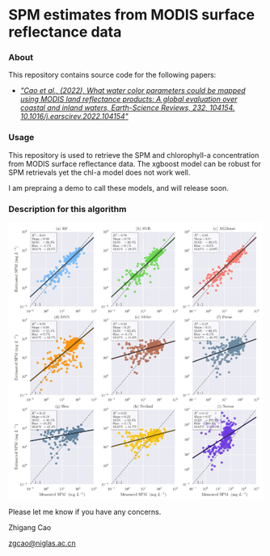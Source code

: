 # SPM estimates from MODIS surface reflectance data

### About
This repository contains source code for the following papers:

- <i>["Cao et al., (2022), What water color parameters could be mapped using MODIS land reflectance products: A global evaluation over coastal and inland waters, Earth-Science Reviews, 232, 104154. 10.1016/j.earscirev.2022.104154"](https://www.sciencedirect.com/science/article/abs/pii/S0012825222002380)</i>

### Usage
This repository is used to retrieve the SPM and chlorophyll-a concentration from MODIS surface reflectance data. The xgboost model can be robust for SPM retrievals yet the chl-a model does not work well.

I am prepraing a demo to call these models, and will release soon.

### Description for this algorithm
<p align="center">
	<img src="./figures/Figure7.png?raw=true"></img>
</p>

Please let me know if you have any concerns.

Zhigang Cao

zgcao@niglas.ac.cn

